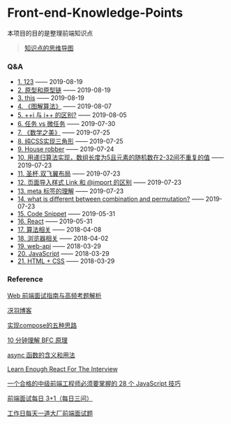 # Front-end-Knowledge-Points
本项目的目的是整理前端知识点

> [知识点的思维导图](http://naotu.baidu.com/file/dbef5fd56e74b51ead825bcd83f38a56?token=2f6920a3f522cca8)

### Q&A
* [1. 123](https://github.com/goldEli/blog/issues/32) —— 2019-08-19
* [2. 原型和原型链](https://github.com/goldEli/blog/issues/23) —— 2019-08-19
* [3. this](https://github.com/goldEli/blog/issues/22) —— 2019-08-19
* [4. 《图解算法》](https://github.com/goldEli/blog/issues/20) —— 2019-08-07
* [5. ++i 与 i++ 的区别?](https://github.com/goldEli/blog/issues/19) —— 2019-08-05
* [6. 任务 vs 微任务](https://github.com/goldEli/blog/issues/18) —— 2019-07-30
* [7. 《数学之美》](https://github.com/goldEli/blog/issues/17) —— 2019-07-25
* [8. 纯CSS实现三角形](https://github.com/goldEli/blog/issues/16) —— 2019-07-25
* [9. House robber](https://github.com/goldEli/blog/issues/15) —— 2019-07-24
* [10. 用递归算法实现，数组长度为5且元素的随机数在2-32间不重复的值](https://github.com/goldEli/blog/issues/14) —— 2019-07-23
* [11. 圣杯,双飞翼布局](https://github.com/goldEli/blog/issues/13) —— 2019-07-23
* [12. 页面导入样式 Link 和 @import 的区别](https://github.com/goldEli/blog/issues/12) —— 2019-07-23
* [13. meta 标签的理解](https://github.com/goldEli/blog/issues/11) —— 2019-07-23
* [14. what is different between combination and permutation?](https://github.com/goldEli/blog/issues/10) —— 2019-07-23
* [15. Code Snippet](https://github.com/goldEli/blog/issues/8) —— 2019-05-31
* [16. React](https://github.com/goldEli/blog/issues/7) —— 2019-05-31
* [17. 算法相关](https://github.com/goldEli/blog/issues/6) —— 2018-04-08
* [18. 浏览器相关](https://github.com/goldEli/blog/issues/5) —— 2018-04-02
* [19. web-api](https://github.com/goldEli/blog/issues/4) —— 2018-03-29
* [20. JavaScript](https://github.com/goldEli/blog/issues/3) —— 2018-03-29
* [21. HTML + CSS](https://github.com/goldEli/blog/issues/2) —— 2018-03-29
### Reference

[Web 前端面试指南与高频考题解析](https://juejin.im/book/5a8f9ddcf265da4e9f6fb959)

[冴羽博客](https://github.com/mqyqingfeng/Blog)

[实现compose的五种思路](https://segmentfault.com/a/1190000011447164)

[10 分钟理解 BFC 原理](https://zhuanlan.zhihu.com/p/25321647)

[async 函数的含义和用法](http://www.ruanyifeng.com/blog/2015/05/async.html)

[Learn Enough React For The Interview](https://medium.com/bb-tutorials-and-thoughts/learn-enough-react-for-the-interview-f460a2fa3aeb)

[一个合格的中级前端工程师必须要掌握的 28 个 JavaScript 技巧](https://juejin.im/post/5cef46226fb9a07eaf2b7516)

[前端面试每日 3+1（每日三问）](https://github.com/haizlin/fe-interview)

[工作日每天一道大厂前端面试题](https://github.com/Advanced-Frontend/Daily-Interview-Question?utm_source=gold_browser_extension)

